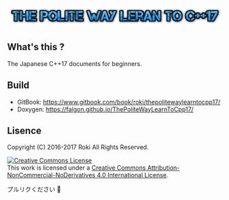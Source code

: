 # ![](/assets/cooltext217357454332119.png)

## What's this ?
The Japanese C++17 documents for beginners.

## Build
* GitBook: https://www.gitbook.com/book/roki/thepolitewaylearntocpp17/
* Doxygen: https://falgon.github.io/ThePoliteWayLearnToCpp17/

## Lisence
Copyright (C) 2016-2017 Roki All Rights Reserved.

<a rel="license" href="http://creativecommons.org/licenses/by-nc-nd/4.0/"><img alt="Creative Commons License" style="border-width:0" src="https://i.creativecommons.org/l/by-nc-nd/4.0/88x31.png" /></a><br />This work is licensed under a <a rel="license" href="http://creativecommons.org/licenses/by-nc-nd/4.0/">Creative Commons Attribution-NonCommercial-NoDerivatives 4.0 International License</a>.

プルリクください 🙌
